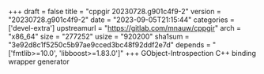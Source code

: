 +++
draft = false
title = "cppgir 20230728.g901c4f9-2"
version = "20230728.g901c4f9-2"
date = "2023-09-05T21:15:44"
categories = ['devel-extra']
upstreamurl = "https://gitlab.com/mnauw/cppgir"
arch = "x86_64"
size = "277252"
usize = "920200"
sha1sum = "3e92d8c1f5250c5b97ae9cced3bc48f92ddf2e7d"
depends = "['fmtlib>=10.0', 'libboost>=1.83.0']"
+++
GObject-Introspection C++ binding wrapper generator